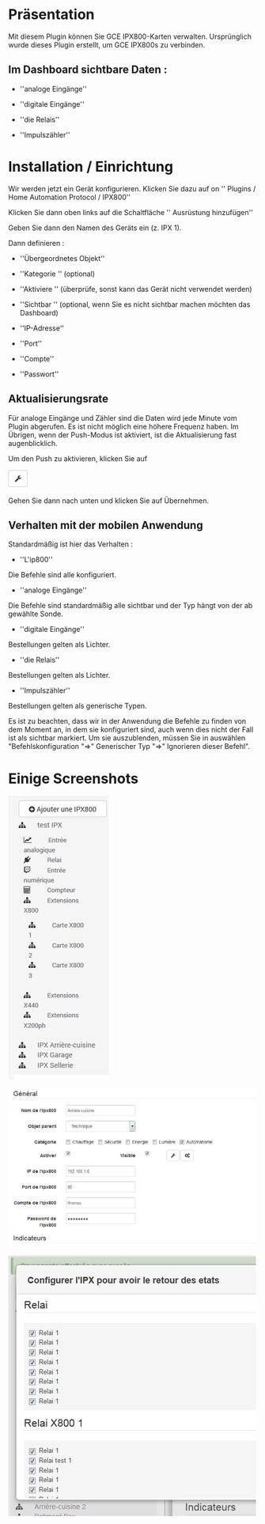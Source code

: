 Präsentation 
============

Mit diesem Plugin können Sie GCE IPX800-Karten verwalten.
Ursprünglich wurde dieses Plugin erstellt, um GCE IPX800s zu verbinden.

Im Dashboard sichtbare Daten : 
-----------------------------------

-   ''analoge Eingänge''

-   ''digitale Eingänge''

-   ''die Relais''

-   ''Impulszähler''

Installation / Einrichtung 
========================

Wir werden jetzt ein Gerät konfigurieren. Klicken Sie dazu auf
on '' Plugins / Home Automation Protocol / IPX800''

Klicken Sie dann oben links auf die Schaltfläche '' Ausrüstung hinzufügen''

Geben Sie dann den Namen des Geräts ein (z. IPX 1).

Dann definieren :

-   ''Übergeordnetes Objekt''

-   ''Kategorie '' (optional)

-   ''Aktiviere '' (überprüfe, sonst kann das Gerät nicht verwendet werden)

-   ''Sichtbar '' (optional, wenn Sie es nicht sichtbar machen möchten
    das Dashboard)

-   ''IP-Adresse''

-   ''Port''

-   ''Compte''

-   ''Passwort''

Aktualisierungsrate 
-----------------------------

Für analoge Eingänge und Zähler sind die Daten
wird jede Minute vom Plugin abgerufen. Es ist nicht möglich
eine höhere Frequenz haben. Im Übrigen, wenn der Push-Modus ist
aktiviert, ist die Aktualisierung fast augenblicklich.

Um den Push zu aktivieren, klicken Sie auf

![bouton config push](../images/bouton_config_push.jpg)

Gehen Sie dann nach unten und klicken Sie auf Übernehmen.

Verhalten mit der mobilen Anwendung 
--------------------------------------

Standardmäßig ist hier das Verhalten :

-   ''L'ip800''

Die Befehle sind alle konfiguriert.

-   ''analoge Eingänge''

Die Befehle sind standardmäßig alle sichtbar und der Typ hängt von der ab
gewählte Sonde.

-   ''digitale Eingänge''

Bestellungen gelten als Lichter.

-   ''die Relais''

Bestellungen gelten als Lichter.

-   ''Impulszähler''

Bestellungen gelten als generische Typen.

Es ist zu beachten, dass wir in der Anwendung die Befehle zu finden
von dem Moment an, in dem sie konfiguriert sind, auch wenn dies nicht der Fall ist
als sichtbar markiert. Um sie auszublenden, müssen Sie in auswählen
"Befehlskonfiguration "⇒" Generischer Typ "⇒" Ignorieren
dieser Befehl".

Einige Screenshots 
=======================

![ipx800 screenshot1](../images/ipx800_screenshot1.jpg)

![ipx800 screenshot2](../images/ipx800_screenshot2.jpg)

![ipx800 screenshot3](../images/ipx800_screenshot3.jpg)
